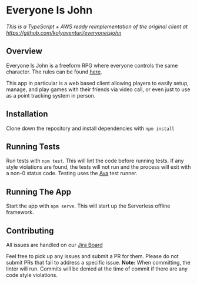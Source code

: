 # Everyone Is John
_This is a TypeScript + AWS ready reimplementation of the original client at https://github.com/kolyaventuri/everyoneisjohn_

## Overview
Everyone Is John is a freeform RPG where everyone controls the same character. The rules can be found [here](https://1d4chan.org/images/7/70/EVERYONE_IS_JOHN.png).

This app in particular is a web based client allowing players to easily setup, manage, and play games with their friends via video call, or even just to use as a point tracking system in person.

## Installation
Clone down the repository and install dependencies with `npm install`

## Running Tests
Run tests with `npm test`. This will lint the code before running tests. If any style violations are found, the tests will not run and the process will exit with a non-0 status code. Testing uses the [Ava](https://github.com/avajs/ava) test runner.

## Running The App
Start the app with `npm serve`. This will start up the Serverless offline framework.

## Contributing
All issues are handled on our [Jira Board](https://jira.kolya.cloud/projects/EIJ/issues)

Feel free to pick up any issues and submit a PR for them. Please do not submit PRs that fail to address a specific issue. **Note:** When committing, the linter will run. Commits will be denied at the time of commit if there are any code style violations.
